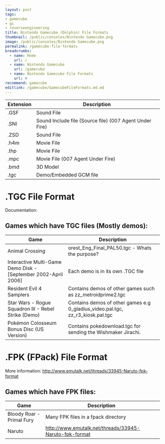```yaml
---
layout: post
tags: 
- gamecube
- gc
- reverseengineering
title: Nintendo Gamecube (Dolphin) File Formats
thumbnail: /public/consoles/Nintendo Gamecube.png
image: /public/consoles/Nintendo Gamecube.png
permalink: /gamecube-file-formats
breadcrumbs:
  - name: Home
    url: /
  - name: Nintendo Gamecube
    url: /gamecube
  - name: Nintendo Gamecube File Formats
    url: #
recommend: gamecube
editlink: /gamecube/GamecubeFileFormats.md.md
---
```


Extension | Description
--- | ---
.GSF | Sound File
.SNI | Sound Include file (Source file) (007 Agent Under Fire)
.ZSD | Sound File
.h4m | Movie File
.thp | Movie File
.mpc | Movie File (007 Agent Under Fire)
.bmd | 3D Model
.tgc | Demo/Embedded GCM file

# .TGC File Format
Documentation: 

## Games which have TGC files (Mostly demos):

Game | Description
--- | ---
Animal Crossing | orest_Eng_Final_PAL50.tgc - Whats the purpose?
Interactive Multi-Game Demo Disk - [September 2002-April 2006] | Each demo is in its own .TGC file
Resident Evil 4 Samplers | Contains demos of other games such as zz_metroidprime2.tgc
Star Wars - Rogue Squadron III - Rebel Strike (Demo) | Contains demos of other games e.g 0_gladius_video.pal.tgc, zz_r3_kiosk.pal.tgc
Pokémon Colosseum Bonus Disc (US Version) | Contains pokedownload.tgc for sending the Wishmaker Jirachi.

# .FPK (FPack) File Format
More information: http://www.emutalk.net/threads/33945-Naruto-fpk-format

## Games which have FPK files:

Game | Description
--- | ---
Bloody Roar - Primal Fury | Many FPK files in a fpack directory
Naruto | http://www.emutalk.net/threads/33945-Naruto-fpk-format
